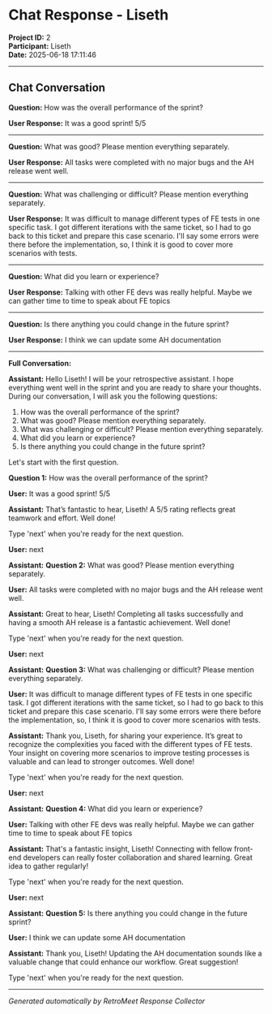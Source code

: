# Chat Response - Liseth

**Project ID:** 2  
**Participant:** Liseth  
**Date:** 2025-06-18 17:11:46

---

## Chat Conversation

**Question:** How was the overall performance of the sprint?

**User Response:** It was a good sprint! 5/5

---

**Question:** What was good? Please mention everything separately.

**User Response:** All tasks were completed with no major bugs and the AH release went well.

---

**Question:** What was challenging or difficult? Please mention everything separately.

**User Response:** It was difficult to manage different types of FE tests in one specific task. I got different iterations with the same ticket, so I had to go back to this ticket and prepare this case scenario. I'll say some errors were there before the implementation, so, I think it is good to cover more scenarios with tests. 

---

**Question:** What did you learn or experience?

**User Response:** Talking with other FE devs was really helpful. Maybe we can gather time to time to speak about FE topics

---

**Question:** Is there anything you could change in the future sprint?

**User Response:** I think we can update some AH documentation

---

**Full Conversation:**

**Assistant:** Hello Liseth! I will be your retrospective assistant. I hope everything went well in the sprint and you are ready to share your thoughts. During our conversation, I will ask you the following questions:

1. How was the overall performance of the sprint?
2. What was good? Please mention everything separately.
3. What was challenging or difficult? Please mention everything separately.
4. What did you learn or experience?
5. Is there anything you could change in the future sprint?

Let's start with the first question.

**Question 1:** How was the overall performance of the sprint?

**User:** It was a good sprint! 5/5

**Assistant:** That’s fantastic to hear, Liseth! A 5/5 rating reflects great teamwork and effort. Well done!

Type 'next' when you're ready for the next question.

**User:** next

**Assistant:** **Question 2:** What was good? Please mention everything separately.

**User:** All tasks were completed with no major bugs and the AH release went well.

**Assistant:** Great to hear, Liseth! Completing all tasks successfully and having a smooth AH release is a fantastic achievement. Well done!

Type 'next' when you're ready for the next question.

**User:** next

**Assistant:** **Question 3:** What was challenging or difficult? Please mention everything separately.

**User:** It was difficult to manage different types of FE tests in one specific task. I got different iterations with the same ticket, so I had to go back to this ticket and prepare this case scenario. I'll say some errors were there before the implementation, so, I think it is good to cover more scenarios with tests. 

**Assistant:** Thank you, Liseth, for sharing your experience. It’s great to recognize the complexities you faced with the different types of FE tests. Your insight on covering more scenarios to improve testing processes is valuable and can lead to stronger outcomes. Well done!

Type 'next' when you're ready for the next question.

**User:** next

**Assistant:** **Question 4:** What did you learn or experience?

**User:** Talking with other FE devs was really helpful. Maybe we can gather time to time to speak about FE topics

**Assistant:** That's a fantastic insight, Liseth! Connecting with fellow front-end developers can really foster collaboration and shared learning. Great idea to gather regularly!

Type 'next' when you're ready for the next question.

**User:** next

**Assistant:** **Question 5:** Is there anything you could change in the future sprint?

**User:** I think we can update some AH documentation

**Assistant:** Thank you, Liseth! Updating the AH documentation sounds like a valuable change that could enhance our workflow. Great suggestion!

Type 'next' when you're ready for the next question.



---

*Generated automatically by RetroMeet Response Collector*
